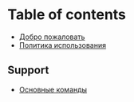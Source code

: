 # Table of contents

* [Добро пожаловать](README.md)
* [Политика использования](usage-policy.md)

## Support

* [Основные команды](usage-policy.md)
